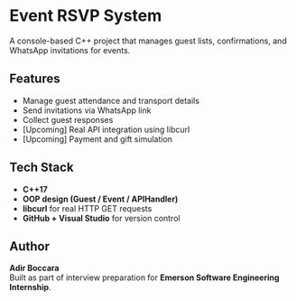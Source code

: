 # Event RSVP System 
A console-based C++ project that manages guest lists, confirmations, and WhatsApp invitations for events.

## Features
- Manage guest attendance and transport details  
- Send invitations via WhatsApp link  
- Collect guest responses  
- [Upcoming] Real API integration using libcurl  
- [Upcoming] Payment and gift simulation  

## Tech Stack
- **C++17**  
- **OOP design (Guest / Event / APIHandler)**  
- **libcurl** for real HTTP GET requests  
- **GitHub + Visual Studio** for version control  

## Author
**Adir Boccara**  
Built as part of interview preparation for **Emerson Software Engineering Internship**.
